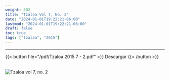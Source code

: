 ```yaml
---
weight: 802
title: "Tzaloa Vol 7, No. 2"
date: "2024-01-01T19:22:21-06:00"
lastmod: "2024-01-01T19:22:21-06:00"
draft: false
toc: true
tags: ["tzaloa", "2015"]
---
```

- - - - - - - - -
{{< button file="/pdf/Tzaloa 2015 7 - 2.pdf" >}}   Descargar {{< /button >}} 
######
![Tzaloa vol 7, no. 2](/images/portada/7-2.jpeg)